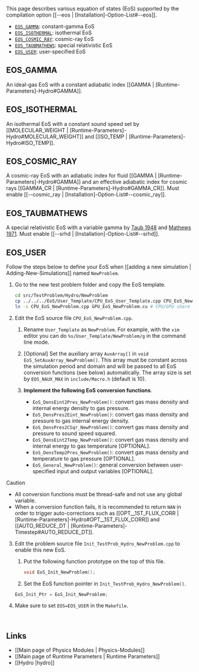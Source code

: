 This page describes various equation of states (EoS) supported by the
compilation option [[--eos | [Installation]-Option-List#--eos]].

* [`EOS_GAMMA`](#EOS_GAMMA): constant-gamma EoS
* [`EOS_ISOTHERMAL`](#EOS_ISOTHERMAL): isothermal EoS
* [`EOS_COSMIC_RAY`](#EOS_COSMIC_RAY): cosmic-ray EoS
* [`EOS_TAUBMATHEWS`](#EOS_TAUBMATHEWS): special relativistic EoS
* [`EOS_USER`](#EOS_USER): user-specified EoS


## EOS_GAMMA
An ideal-gas EoS with a constant adiabatic index [[GAMMA | [Runtime-Parameters]-Hydro#GAMMA]].


## EOS_ISOTHERMAL
An isothermal EoS with a constant sound speed set by
[[MOLECULAR_WEIGHT | [Runtime-Parameters]-Hydro#MOLECULAR_WEIGHT]] and
[[ISO_TEMP | [Runtime-Parameters]-Hydro#ISO_TEMP]].


## EOS_COSMIC_RAY
A cosmic-ray EoS with an adiabatic index for fluid [[GAMMA | [Runtime-Parameters]-Hydro#GAMMA]]
and an effective adiabatic index for cosmic rays [[GAMMA_CR | [Runtime-Parameters]-Hydro#GAMMA_CR]].
Must enable [[--cosmic_ray | [Installation]-Option-List#--cosmic_ray]].


## EOS_TAUBMATHEWS
A special relativistic EoS with a variable gamma by [Taub 1948](https://ui.adsabs.harvard.edu/abs/1948PhRv...74..328T/abstract) and [Mathews 1971](https://ui.adsabs.harvard.edu/abs/1971ApJ...165..147M/abstract).
Must enable [[--srhd | [Installation]-Option-List#--srhd]].


## EOS_USER
Follow the steps below to define your EoS when
[[adding a new simulation | Adding-New-Simulations]] named `NewProblem`.

1. Go to the new test problem folder and copy the EoS template.

    ```bash
    cd src/TestProblem/Hydro/NewProblem
    cp ../../../EoS/User_Template/CPU_EoS_User_Template.cpp CPU_EoS_NewProblem.cpp
    ln -s CPU_EoS_NewProblem.cpp GPU_EoS_NewProblem.cu # CPU/GPU share the same source file
    ```

2. Edit the EoS source file `CPU_EoS_NewProblem.cpp`.
    1. Rename `User_Template` as `NewProblem`. For example, with the `vim` editor
you can do `%s/User_Template/NewProblem/g` in the command line mode.

    2. [Optional] Set the auxiliary array `AuxArray[]` in `void EoS_SetAuxArray_NewProblem()`.
This array must be constant across the simulation period and domain and will be passed to
all EoS conversion functions (see below) automatically. The array size is set by `EOS_NAUX_MAX`
in `include/Macro.h` (default is 10).

    3. **Implement the following EoS conversion functions**.
        * `EoS_DensEint2Pres_NewProblem()`: convert gas mass density and internal energy density to gas pressure.
        * `EoS_DensPres2Eint_NewProblem()`: convert gas mass density and pressure to gas internal energy density.
        * `EoS_DensPres2CSqr_NewProblem()`: convert gas mass density and pressure to sound speed squared.
        * `EoS_DensEint2Temp_NewProblem()`: convert gas mass density and internal energy to gas temperature [OPTIONAL].
        * `EoS_DensTemp2Pres_NewProblem()`: convert gas mass density and temperature to gas pressure [OPTIONAL].
        * `EoS_General_NewProblem()`: general conversion between user-specified input and output variables [OPTIONAL].

> [!CAUTION]
> * All conversion functions must be thread-safe and not use any global variable.
> * When a conversion function fails, it is recommended to return `NAN`
in order to trigger auto-corrections such as [[OPT__1ST_FLUX_CORR | [Runtime-Parameters]-Hydro#OPT__1ST_FLUX_CORR]]
and [[AUTO_REDUCE_DT | [Runtime-Parameters]-Timestep#AUTO_REDUCE_DT]].

3. Edit the problem source file `Init_TestProb_Hydro_NewProblem.cpp` to enable this new EoS.

    1.  Put the following function prototype on the top of this file.

        ```C++
        void EoS_Init_NewProblem();
        ```

    2. Set the EoS function pointer in `Init_TestProb_Hydro_NewProblem()`.

    ```C++
    EoS_Init_Ptr = EoS_Init_NewProblem;
    ```

4. Make sure to set `EOS=EOS_USER` in the `Makefile`.



<br>

## Links
* [[Main page of Physics Modules | Physics-Modules]]
* [[Main page of Runtime Parameters | Runtime Parameters]]
* [[Hydro |hydro]]
